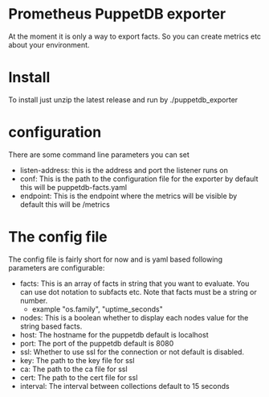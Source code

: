 # Prometheus PuppetDB exporter

At the moment it is only a way to export facts. So you can create metrics etc about your environment.


# Install 

To install just unzip the latest release and run by ./puppetdb_exporter

# configuration

There are some command line parameters you can set

- listen-address: this is the address and port the listener runs on
- conf: This is the path to the configuration file for the exporter by default this will be puppetdb-facts.yaml
- endpoint: This is the endpoint where the metrics will be visible by default this will be /metrics


# The config file
The config file is fairly short for now and is yaml based following parameters are configurable:

- facts: This is an array of facts in string that you want to evaluate. You can use dot notation to subfacts etc. Note that facts must be a string or number.
    - example "os.family", "uptime_seconds"
- nodes: This is a boolean whether to display each nodes value for the string based facts.
- host: The hostname for the puppetdb default is localhost
- port: The port of the puppetdb default is 8080
- ssl: Whether to use ssl for the connection or not default is disabled.
- key: The path to the key file for ssl
- ca: The path to the ca file for ssl
- cert: The path to the cert file for ssl
- interval: The interval between collections default to 15 seconds
